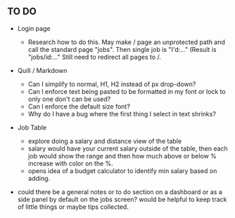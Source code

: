 ## TO DO

- Login page
  - Research how to do this. May make / page an unprotected path and call the standard page "jobs". Then single job is "I'd:..." (Result is "jobs/id:..." Still need to redirect all pages to /.

- Quill / Markdown
  - Can I simplify to normal, H1, H2 instead of px drop-down?
  - Can I enforce text being pasted to be formatted in my font or lock to only one don't can be used? 
  - Can I enforce the default size font?
  - Why do I have a bug where the first thing I select in text shrinks?

- Job Table
  - explore doing a salary and distance view of the table
  - salary would have your current salary outside of the table, then each job would show the range and then how much above or below % increase with color on the %.
  - opens idea of a budget calculator to identify min salary based on adding. 

- could there be a general notes or to do section on a dashboard or as a side panel by default on the jobs screen? would be helpful to keep track of little things or maybe tips collected. 